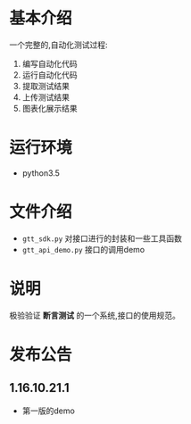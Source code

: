 
# 基本介绍

一个完整的,自动化测试过程:

1. 编写自动化代码
2. 运行自动化代码
1. 提取测试结果
1. 上传测试结果
1. 图表化展示结果


# 运行环境

- python3.5


# 文件介绍

- `gtt_sdk.py`
    对接口进行的封装和一些工具函数
- `gtt_api_demo.py`
    接口的调用demo

# 说明

极验验证 **断言测试** 的一个系统,接口的使用规范。


# 发布公告

## 1.16.10.21.1

- 第一版的demo